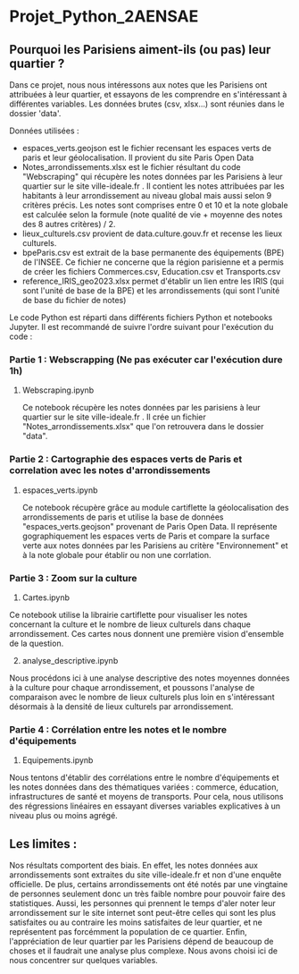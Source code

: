 # Projet_Python_2AENSAE
## Pourquoi les Parisiens aiment-ils (ou pas) leur quartier ? 


Dans ce projet, nous nous intéressons aux notes que les Parisiens ont attribuées à leur quartier, et essayons de les comprendre en s'intéressant à différentes variables. 
Les données brutes (csv, xlsx...) sont réunies dans le dossier 'data'.

Données utilisées :

-   espaces_verts.geojson est le fichier recensant les espaces verts de paris et leur géolocalisation. Il provient du site Paris Open Data
-   Notes_arrondissements.xlsx est le fichier résultant du code "Webscraping" qui récupère les notes données par les Parisiens à leur quartier sur le site ville-ideale.fr . Il contient les notes attribuées par les habitants à leur arrondissement au niveau global mais aussi selon 9 critères précis. Les notes sont comprises entre 0 et 10 et la note globale est calculée selon la formule (note qualité de vie + moyenne des notes des 8 autres critères) / 2.
-   lieux_culturels.csv provient de data.culture.gouv.fr et recense les lieux culturels.
-   bpeParis.csv est extrait de la base permanente des équipements (BPE) de l'INSEE. Ce fichier ne concerne que la région parisienne et a permis de créer les fichiers Commerces.csv, Education.csv et Transports.csv
-   reference_IRIS_geo2023.xlsx permet d'établir un lien entre les IRIS (qui sont l'unité de base de la BPE) et les arrondissements (qui sont l'unité de base du fichier de notes)


Le code Python est réparti dans différents fichiers Python et notebooks Jupyter. Il est recommandé de suivre l'ordre suivant pour l'exécution du code :


### Partie 1 : Webscrapping (Ne pas exécuter car l'exécution dure 1h)

1. Webscraping.ipynb
   
   Ce notebook récupère les notes données par les parisiens à leur quartier sur le site ville-ideale.fr . Il crée un fichier "Notes_arrondissements.xlsx" que l'on retrouvera dans le dossier "data". 

### Partie 2 : Cartographie des espaces verts de Paris et correlation avec les notes d'arrondissements

1. espaces_verts.ipynb
   
   Ce notebook récupère grâce au module cartiflette la géolocalisation des arrondissements de paris et utilise la base de données "espaces_verts.geojson" provenant de Paris Open Data.
   Il représente gographiquement les espaces verts de Paris et compare la surface verte aux notes données par les Parisiens au critère "Environnement" et à la note globale pour établir ou non une corrlation.

### Partie 3 : Zoom sur la culture

1. Cartes.ipynb 

Ce notebook utilise la librairie cartiflette pour visualiser les notes concernant la culture et le nombre de lieux culturels dans chaque arrondissement. Ces cartes nous donnent une première vision d'ensemble de la question.

2. analyse_descriptive.ipynb

Nous procédons ici à une analyse descriptive des notes moyennes données à la culture pour chaque arrondissement, et poussons l'analyse de comparaison avec le nombre de lieux culturels plus loin en s'intéressant désormais à la densité de lieux culturels par arrondissement.

### Partie 4 : Corrélation entre les notes et le nombre d'équipements

1. Equipements.ipynb

Nous tentons d'établir des corrélations entre le nombre d'équipements et les notes données dans des thématiques variées : commerce, éducation, infrastructures de santé et moyens de transports. Pour cela, nous utilisons des régressions linéaires en essayant diverses variables explicatives à un niveau plus ou moins agrégé.


## Les limites :
Nos résultats comportent des biais. En effet, les notes données aux arrondissements sont extraites du site ville-ideale.fr et non d'une enquête officielle. De plus, certains arrondissements ont été notés par une vingtaine de personnes seulement donc un très faible nombre pour pouvoir faire des statistiques. Aussi, les personnes qui prennent le temps d'aler noter leur arrondissement sur le site internet sont peut-être celles qui sont les plus satisfaites ou au contraire les moins satisfaites de leur quartier, et ne représentent pas forcémment la population de ce quartier. 
Enfin, l'appréciation de leur quartier par les Parisiens dépend de beaucoup de choses et il faudrait une analyse plus complexe. Nous avons choisi ici de nous concentrer sur quelques variables.

